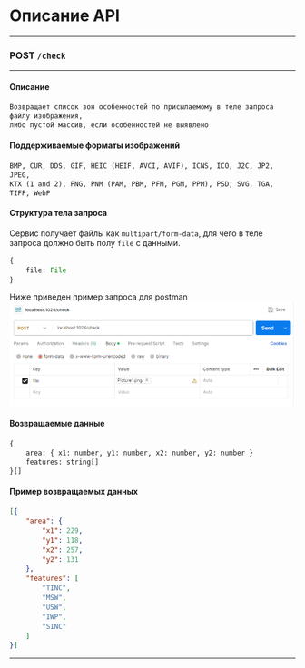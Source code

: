 # Описание API

---

### POST `/check`

---

#### Описание

```
Возвращает список зон особенностей по присылаемому в теле запроса файлу изображения,
либо пустой массив, если особенностей не выявлено
```

#### Поддерживаемые форматы изображений

```
BMP, CUR, DDS, GIF, HEIC (HEIF, AVCI, AVIF), ICNS, ICO, J2C, JP2, JPEG,
KTX (1 and 2), PNG, PNM (PAM, PBM, PFM, PGM, PPM), PSD, SVG, TGA, TIFF, WebP
```

#### Структура тела запроса

Сервис получает файлы как `multipart/form-data`, для чего в теле запроса должно быть полу `file`
с данными.

```typescript
{
    file: File
}
```

Ниже приведен пример запроса для postman
!['Пример для postman'](postman_example.png)

#### Возвращаемые данные

```
{
    area: { x1: number, y1: number, x2: number, y2: number }
    features: string[]
}[]
```

#### Пример возвращаемых данных

```json
[{
    "area": {
        "x1": 229,
        "y1": 118,
        "x2": 257,
        "y2": 131
    },
    "features": [
        "TINC",
        "MSW",
        "USW",
        "IWP",
        "SINC"
    ]
}]
```

---